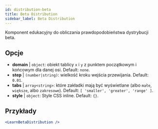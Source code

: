 ```yaml
---
id: distribution-beta
title: Beta Distribution
sidebar_label: Beta Distribution
---
```


Komponent edukacyjny do obliczania prawdopodobieństwa dystrybucji beta.

## Opcje

* __domain__ | `object`: obiekt tablicy `x` i `y` z punktem początkowym i końcowym dla danej osi. Default: `none`.
* __step__ | `(number|string)`: wielkość kroku wejścia przewijania. Default: `0.01`.
* __tabs__ | `array<string>`: które zakładki mają być wyświetlane (albo `małe`, `większe`, albo `zakresowe`). Default: `[
  'smaller',
  'greater',
  'range'
]`.
* __style__ | `object`: Style CSS inline. Default: `{}`.


## Przykłady

```jsx live
<LearnBetaDistribution />
```

